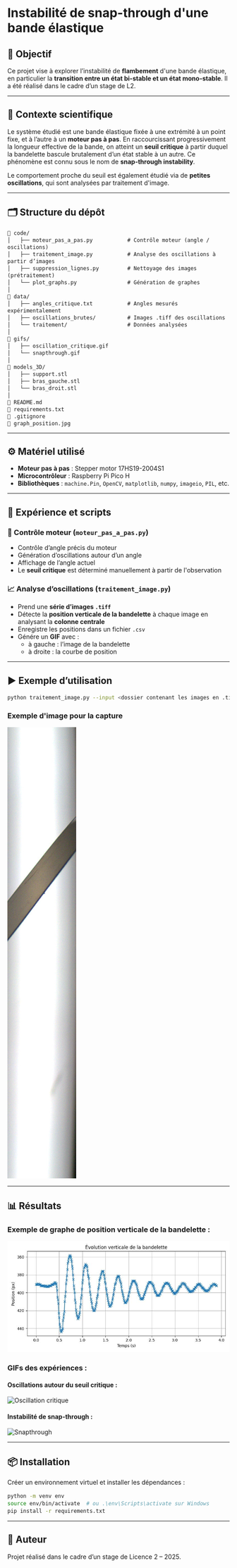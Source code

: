 # Instabilité de snap-through d'une bande élastique

## 🎯 Objectif

Ce projet vise à explorer l’instabilité de **flambement** d'une bande élastique, en particulier la **transition entre un état bi-stable et un état mono-stable**. Il a été réalisé dans le cadre d’un stage de L2.

---

## 🧠 Contexte scientifique

Le système étudié est une bande élastique fixée à une extrémité à un point fixe, et à l’autre à un **moteur pas à pas**. En raccourcissant progressivement la longueur effective de la bande, on atteint un **seuil critique** à partir duquel la bandelette bascule brutalement d’un état stable à un autre. Ce phénomène est connu sous le nom de **snap-through instability**.

Le comportement proche du seuil est également étudié via de **petites oscillations**, qui sont analysées par traitement d'image.

---

## 🗂️ Structure du dépôt

```
📁 code/
│   ├── moteur_pas_a_pas.py           # Contrôle moteur (angle / oscillations)
│   ├── traitement_image.py           # Analyse des oscillations à partir d’images
│   ├── suppression_lignes.py         # Nettoyage des images (prétraitement)
│   └── plot_graphs.py                # Génération de graphes
│
📁 data/
│   ├── angles_critique.txt           # Angles mesurés expérimentalement
│   ├── oscillations_brutes/          # Images .tiff des oscillations
│   └── traitement/                   # Données analysées
│
📁 gifs/
│   ├── oscillation_critique.gif
│   └── snapthrough.gif
│
📁 models_3D/
│   ├── support.stl
│   ├── bras_gauche.stl
│   └── bras_droit.stl
│
📄 README.md
📄 requirements.txt
📄 .gitignore
📄 graph_position.jpg
```

---

## ⚙️ Matériel utilisé

- **Moteur pas à pas** : Stepper motor 17HS19-2004S1
- **Microcontrôleur** : Raspberry Pi Pico H
- **Bibliothèques** : `machine.Pin`, `OpenCV`, `matplotlib`, `numpy`, `imageio`, `PIL`, etc.

---

## 🧪 Expérience et scripts

### 🔩 Contrôle moteur (`moteur_pas_a_pas.py`)
- Contrôle d’angle précis du moteur
- Génération d’oscillations autour d’un angle
- Affichage de l’angle actuel
- Le **seuil critique** est déterminé manuellement à partir de l'observation

### 📈 Analyse d’oscillations (`traitement_image.py`)
- Prend une **série d’images `.tiff`**
- Détecte la **position verticale de la bandelette** à chaque image en analysant la **colonne centrale**
- Enregistre les positions dans un fichier `.csv`
- Génére un **GIF** avec :
  - à gauche : l’image de la bandelette
  - à droite : la courbe de position

---

## ▶️ Exemple d’utilisation

```bash
python traitement_image.py --input <dossier contenant les images en .tiff> --output <nom du dossier de sortie> --fps <nombre d'image par seconde>
```
### Exemple d'image pour la capture 

![Image en .tiff converti en jpg](./image.jpg)

---

## 📊 Résultats

### Exemple de graphe de position verticale de la bandelette :

![Graphe de position](./graph_position.jpg)

### GIFs des expériences :

#### Oscillations autour du seuil critique :
![Oscillation critique](./gifs/oscillation_critique.gif)

#### Instabilité de snap-through :
![Snapthrough](./gifs/snapthrough.gif)

---

## 📦 Installation

Créer un environnement virtuel et installer les dépendances :

```bash
python -m venv env
source env/bin/activate  # ou .\env\Scripts\activate sur Windows
pip install -r requirements.txt
```

---

## 👤 Auteur

Projet réalisé dans le cadre d’un stage de Licence 2 – 2025.
